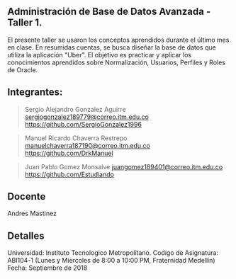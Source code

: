 ## Administración de Base de Datos Avanzada - Taller 1.

El presente taller se usaron los conceptos aprendidos durante el último mes en clase.
En resumidas cuentas, se busca diseñar la base de datos que utiliza la aplicación "Uber".
El objetivo es practicar y aplicar los conocimientos aprendidos sobre Normalización, Usuarios, Perfiles y Roles de Oracle.

## Integrantes:

> Sergio Alejandro Gonzalez Aguirre
sergiogonzalez189779@correo.itm.edu.co
https://github.com/SergioGonzalez1996


> Manuel Ricardo Chaverra Restrepo
manuelchaverra187190@correo.itm.edu.co
https://github.com/DrkManuel


> Juan Pablo Gomez Monsalve
juangomez189401@correo.itm.edu.co
https://github.com/Estudiando

## Docente

Andres Mastinez

## Detalles

Universidad: Instituto Tecnologico Metropolitano.
Codigo de Asignatura: ABI104-1 (Lunes y Miercoles de 8:00 a 10:00 PM, Fraternidad Medellin)
Fecha: Septiembre de 2018
